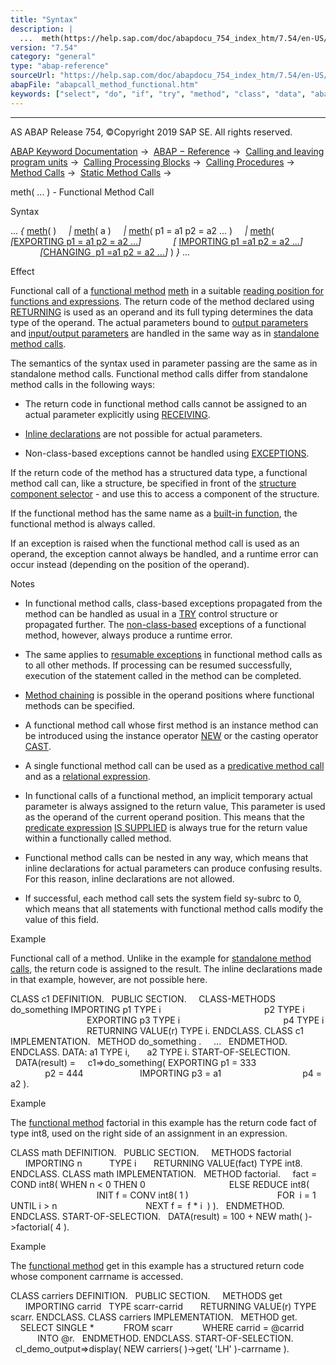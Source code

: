 ```yaml
---
title: "Syntax"
description: |
  ...  meth(https://help.sap.com/doc/abapdocu_754_index_htm/7.54/en-US/abapcall_method_meth_ident_stat.htm)( )  meth(https://help.sap.com/doc/abapdocu_754_index_htm/7.54/en-US/abapcall_method_meth_ident_stat.htm)( a )  meth(https://help.sap.com/doc/abapdocu_754_index_htm/7.54/en-US/abap
version: "7.54"
category: "general"
type: "abap-reference"
sourceUrl: "https://help.sap.com/doc/abapdocu_754_index_htm/7.54/en-US/abapcall_method_functional.htm"
abapFile: "abapcall_method_functional.htm"
keywords: ["select", "do", "if", "try", "method", "class", "data", "abapcall", "functional"]
---
```


* * *

AS ABAP Release 754, ©Copyright 2019 SAP SE. All rights reserved.

[ABAP Keyword Documentation](https://help.sap.com/doc/abapdocu_754_index_htm/7.54/en-US/abenabap.htm) →  [ABAP − Reference](https://help.sap.com/doc/abapdocu_754_index_htm/7.54/en-US/abenabap_reference.htm) →  [Calling and leaving program units](https://help.sap.com/doc/abapdocu_754_index_htm/7.54/en-US/abenabap_execution.htm) →  [Calling Processing Blocks](https://help.sap.com/doc/abapdocu_754_index_htm/7.54/en-US/abencall_processing_blocks.htm) →  [Calling Procedures](https://help.sap.com/doc/abapdocu_754_index_htm/7.54/en-US/abencall_procedures.htm) →  [Method Calls](https://help.sap.com/doc/abapdocu_754_index_htm/7.54/en-US/abenmethod_calls.htm) →  [Static Method Calls](https://help.sap.com/doc/abapdocu_754_index_htm/7.54/en-US/abenmethod_calls_static.htm) → 

meth( ... ) - Functional Method Call

Syntax

... *{* [meth](https://help.sap.com/doc/abapdocu_754_index_htm/7.54/en-US/abapcall_method_meth_ident_stat.htm)( )
    *|* [meth](https://help.sap.com/doc/abapdocu_754_index_htm/7.54/en-US/abapcall_method_meth_ident_stat.htm)( a )
    *|* [meth](https://help.sap.com/doc/abapdocu_754_index_htm/7.54/en-US/abapcall_method_meth_ident_stat.htm)( p1 = a1 p2 = a2 ... )
    *|* [meth](https://help.sap.com/doc/abapdocu_754_index_htm/7.54/en-US/abapcall_method_meth_ident_stat.htm)( *\[*[EXPORTING p1 = a1 p2 = a2 ...](https://help.sap.com/doc/abapdocu_754_index_htm/7.54/en-US/abapcall_method_parameters.htm)*\]*
            *\[* [IMPORTING p1 =a1 p2 = a2 ...](https://help.sap.com/doc/abapdocu_754_index_htm/7.54/en-US/abapcall_method_parameters.htm)*\]*
            *\[*[CHANGING  p1 =a1 p2 = a2 ...](https://help.sap.com/doc/abapdocu_754_index_htm/7.54/en-US/abapcall_method_parameters.htm)*\]* ) *}* ...

Effect

Functional call of a [functional method](https://help.sap.com/doc/abapdocu_754_index_htm/7.54/en-US/abenfunctional_method_glosry.htm "Glossary Entry") [meth](https://help.sap.com/doc/abapdocu_754_index_htm/7.54/en-US/abapcall_method_meth_ident_stat.htm) in a suitable [reading position for functions and expressions](https://help.sap.com/doc/abapdocu_754_index_htm/7.54/en-US/abenexpression_positions.htm). The return code of the method declared using [RETURNING](https://help.sap.com/doc/abapdocu_754_index_htm/7.54/en-US/abapmethods_functional.htm) is used as an operand and its full typing determines the data type of the operand. The actual parameters bound to [output parameters](https://help.sap.com/doc/abapdocu_754_index_htm/7.54/en-US/abenoutput_parameter_glosry.htm "Glossary Entry") and [input/output parameters](https://help.sap.com/doc/abapdocu_754_index_htm/7.54/en-US/abeninput_output_parameter_glosry.htm "Glossary Entry") are handled in the same way as in [standalone method calls](https://help.sap.com/doc/abapdocu_754_index_htm/7.54/en-US/abapcall_method_static_short.htm).

The semantics of the syntax used in parameter passing are the same as in standalone method calls. Functional method calls differ from standalone method calls in the following ways:

-   The return code in functional method calls cannot be assigned to an actual parameter explicitly using [RECEIVING](https://help.sap.com/doc/abapdocu_754_index_htm/7.54/en-US/abapcall_method_parameters.htm).
    
-   [Inline declarations](https://help.sap.com/doc/abapdocu_754_index_htm/7.54/en-US/abeninline_declaration_glosry.htm "Glossary Entry") are not possible for actual parameters.
    
-   Non-class-based exceptions cannot be handled using [EXCEPTIONS](https://help.sap.com/doc/abapdocu_754_index_htm/7.54/en-US/abapcall_method_parameters.htm).
    

If the return code of the method has a structured data type, a functional method call can, like a structure, be specified in front of the [structure component selector](https://help.sap.com/doc/abapdocu_754_index_htm/7.54/en-US/abenstructure_component_sel_glosry.htm "Glossary Entry") \- and use this to access a component of the structure.

If the functional method has the same name as a [built-in function](https://help.sap.com/doc/abapdocu_754_index_htm/7.54/en-US/abenpredefined_function_glosry.htm "Glossary Entry"), the functional method is always called.

If an exception is raised when the functional method call is used as an operand, the exception cannot always be handled, and a runtime error can occur instead (depending on the position of the operand).

Notes

-   In functional method calls, class-based exceptions propagated from the method can be handled as usual in a [TRY](https://help.sap.com/doc/abapdocu_754_index_htm/7.54/en-US/abaptry.htm) control structure or propagated further. The [non-class-based](https://help.sap.com/doc/abapdocu_754_index_htm/7.54/en-US/abenexceptions_non_class.htm) exceptions of a functional method, however, always produce a runtime error.
    
-   The same applies to [resumable exceptions](https://help.sap.com/doc/abapdocu_754_index_htm/7.54/en-US/abenresumable_exception_glosry.htm "Glossary Entry") in functional method calls as to all other methods. If processing can be resumed successfully, execution of the statement called in the method can be completed.
    
-   [Method chaining](https://help.sap.com/doc/abapdocu_754_index_htm/7.54/en-US/abenmethod_chaining_glosry.htm "Glossary Entry") is possible in the operand positions where functional methods can be specified.
    
-   A functional method call whose first method is an instance method can be introduced using the instance operator [NEW](https://help.sap.com/doc/abapdocu_754_index_htm/7.54/en-US/abenconstructor_expression_new.htm) or the casting operator [CAST](https://help.sap.com/doc/abapdocu_754_index_htm/7.54/en-US/abenconstructor_expression_cast.htm).
    
-   A single functional method call can be used as a [predicative method call](https://help.sap.com/doc/abapdocu_754_index_htm/7.54/en-US/abenpredicative_method_call_glosry.htm "Glossary Entry") and as a [relational expression](https://help.sap.com/doc/abapdocu_754_index_htm/7.54/en-US/abenrelational_expression_glosry.htm "Glossary Entry").
    
-   In functional calls of a functional method, an implicit temporary actual parameter is always assigned to the return value, This parameter is used as the operand of the current operand position. This means that the [predicate expression](https://help.sap.com/doc/abapdocu_754_index_htm/7.54/en-US/abenpredicate_expression_glosry.htm "Glossary Entry") [IS SUPPLIED](https://help.sap.com/doc/abapdocu_754_index_htm/7.54/en-US/abenlogexp_supplied.htm) is always true for the return value within a functionally called method.
    
-   Functional method calls can be nested in any way, which means that inline declarations for actual parameters can produce confusing results. For this reason, inline declarations are not allowed.
    
-   If successful, each method call sets the system field sy-subrc to 0, which means that all statements with functional method calls modify the value of this field.
    

Example

Functional call of a method. Unlike in the example for [standalone method calls](https://help.sap.com/doc/abapdocu_754_index_htm/7.54/en-US/abapcall_method_static_short.htm), the return code is assigned to the result. The inline declarations made in that example, however, are not possible here.

CLASS c1 DEFINITION.
  PUBLIC SECTION.
    CLASS-METHODS do\_something IMPORTING p1 TYPE i
                                         p2 TYPE i
                               EXPORTING p3 TYPE i
                                         p4 TYPE i
                               RETURNING VALUE(r) TYPE i.
ENDCLASS.
CLASS c1 IMPLEMENTATION.
  METHOD do\_something .
    ...
  ENDMETHOD.
ENDCLASS.
DATA: a1 TYPE i,
      a2 TYPE i.
START-OF-SELECTION.
  DATA(result) =
    c1=>do\_something( EXPORTING p1 = 333
                                p2 = 444
                      IMPORTING p3 = a1
                                p4 = a2 ).

Example

The [functional method](https://help.sap.com/doc/abapdocu_754_index_htm/7.54/en-US/abenfunctional_method_glosry.htm "Glossary Entry") factorial in this example has the return code fact of type int8, used on the right side of an assignment in an expression.

CLASS math DEFINITION.
  PUBLIC SECTION.
    METHODS factorial
      IMPORTING n           TYPE i
      RETURNING VALUE(fact) TYPE int8.
ENDCLASS.
CLASS math IMPLEMENTATION.
  METHOD factorial.
    fact = COND int8( WHEN n < 0 THEN 0
                                 ELSE REDUCE int8(
                                   INIT f = CONV int8( 1 )
                                   FOR  i = 1 UNTIL i > n
                                   NEXT f =  f \* i  ) ).
  ENDMETHOD.
ENDCLASS.
START-OF-SELECTION.
  DATA(result) = 100 + NEW math( )->factorial( 4 ).

Example

The [functional method](https://help.sap.com/doc/abapdocu_754_index_htm/7.54/en-US/abenfunctional_method_glosry.htm "Glossary Entry") get in this example has a structured return code whose component carrname is accessed.

CLASS carriers DEFINITION.
  PUBLIC SECTION.
    METHODS get
      IMPORTING carrid   TYPE scarr-carrid
      RETURNING VALUE(r) TYPE scarr.
ENDCLASS.
CLASS carriers IMPLEMENTATION.
  METHOD get.
    SELECT SINGLE \*
           FROM scarr
           WHERE carrid = @carrid
           INTO @r.
  ENDMETHOD.
ENDCLASS.
START-OF-SELECTION.
  cl\_demo\_output=>display( NEW carriers( )->get( 'LH' )-carrname ).